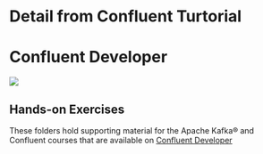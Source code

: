 # Detail from Confluent Turtorial

# Confluent Developer

![](https://developer.confluent.io/images/developer-logo.svg)

## Hands-on Exercises

These folders hold supporting material for the Apache Kafka® and Confluent courses that are available on [Confluent Developer](https://developer.confluent.io)
